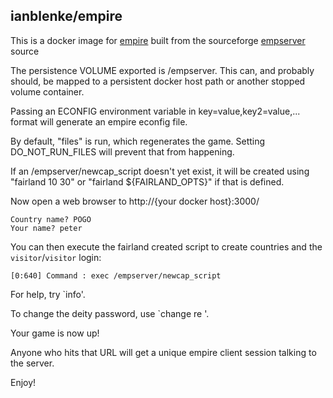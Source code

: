 ## ianblenke/empire

This is a docker image for [empire](http://www.wolfpackempire.com/) built from the sourceforge [empserver](https://empserver.sf.net) source

The persistence VOLUME exported is /empserver. This can, and probably should, be mapped to a persistent docker host path or another stopped volume container.

Passing an ECONFIG environment variable in key=value,key2=value,... format will generate an empire econfig file.

By default, "files" is run, which regenerates the game. Setting DO_NOT_RUN_FILES will prevent that from happening.

If an /empserver/newcap_script doesn't yet exist, it will be created using "fairland 10 30" or "fairland ${FAIRLAND_OPTS}" if that is defined.

Now open a web browser to http://{your docker host}:3000/

    Country name? POGO
    Your name? peter

You can then execute the fairland created script to create countries and the `visitor`/`visitor` login:

    [0:640] Command : exec /empserver/newcap_script

For help, try `info'.

To change the deity password, use `change re <password>'.

Your game is now up!

Anyone who hits that URL will get a unique empire client session talking to the server.

Enjoy!
